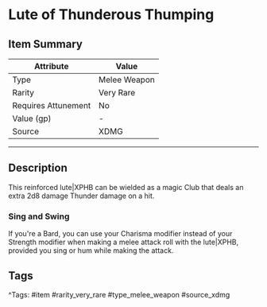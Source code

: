 # Lute of Thunderous Thumping

## Item Summary

| Attribute            | Value                        |
|----------------------|------------------------------|
| Type                 | Melee Weapon |
| Rarity               | Very Rare             |
| Requires Attunement  | No                |
| Value (gp)           | -    |
| Source               | XDMG |

---

## Description

This reinforced lute|XPHB can be wielded as a magic Club that deals an extra 2d8 damage Thunder damage on a hit.

### Sing and Swing

If you're a Bard, you can use your Charisma modifier instead of your Strength modifier when making a melee attack roll with the lute|XPHB, provided you sing or hum while making the attack.

## Tags

^Tags: #item #rarity_very_rare #type_melee_weapon #source_xdmg